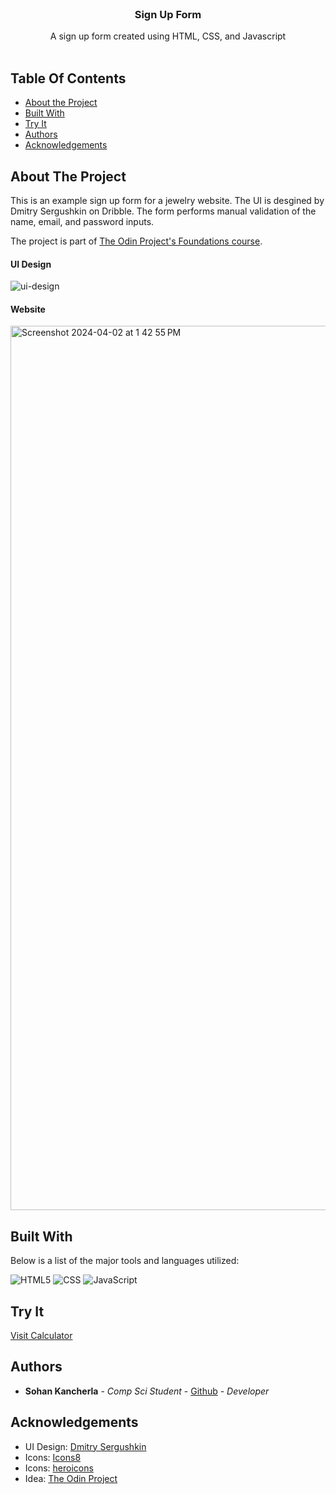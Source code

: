 <br/>
<p align="center">
  <h3 align="center">Sign Up Form</h3>

  <p align="center">
    A sign up form created using HTML, CSS, and Javascript
    <br/>
    <br/>
  </p>
</p>

## Table Of Contents

* [About the Project](#about-the-project)
* [Built With](#built-with)
* [Try It](#try-it)
* [Authors](#authors)
* [Acknowledgements](#acknowledgements)

## About The Project

This is an example sign up form for a jewelry website. The UI is desgined by Dmitry Sergushkin on Dribble. The form performs manual validation of the name, email, and password inputs. 

The project is part of [The Odin Project's Foundations course](https://www.theodinproject.com/lessons/node-path-intermediate-html-and-css-sign-up-form).

#### UI Design
![ui-design](https://github.com/sohankancherla/sign-up/assets/30853467/87755df9-d4d9-4115-933d-25ca7cb9a602)

#### Website
<img width="1415" alt="Screenshot 2024-04-02 at 1 42 55 PM" src="https://github.com/sohankancherla/sign-up/assets/30853467/66b626bb-7b03-455f-a79a-6b7565d41c1c">


## Built With

Below is a list of the major tools and languages utilized:

  ![HTML5](https://img.shields.io/badge/html5-%23E34F26.svg?style=for-the-badge&logo=html5&logoColor=white)
  ![CSS](https://img.shields.io/badge/CSS3-1572B6?style=for-the-badge&logo=css3&logoColor=white)
  ![JavaScript](https://img.shields.io/badge/JavaScript-323330?style=for-the-badge&logo=javascript&logoColor=F7DF1E)

## Try It

[Visit Calculator](https://sohankancherla.github.io/calculator/)

## Authors

* **Sohan Kancherla** - *Comp Sci Student* - [Github](https://github.com/sohankancherla) - *Developer*

## Acknowledgements

* UI Design: [Dmitry Sergushkin](https://dribbble.com/shots/20330398-Case-study-Sign-up-form)
* Icons: [Icons8](https://icons8.com/)
* Icons: [heroicons](https://heroicons.com/)
* Idea: [The Odin Project](https://www.theodinproject.com/)
